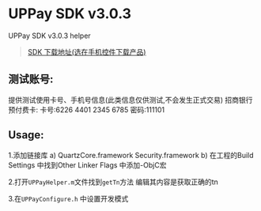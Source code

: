 UPPay SDK v3.0.3
==============
UPPay SDK v3.0.3 helper
>[SDK 下载地址(选在手机控件下载产品)](https://open.unionpay.com/ajweb/help/file)

测试账号:
------
提供测试使用卡号、手机号信息(此类信息仅供测试,不会发生正式交易) 招商银行预付费卡:
卡号:6226 4401 2345 6785
密码:111101

Usage:
------
1.添加链接库 
a)  QuartzCore.framework
    Security.framework
b)  在工程的Build Settings 中找到Other Linker Flags 中添加-ObjC宏

2.打开`UPPayHelper.m`文件找到`getTn`方法
编辑其内容是获取正确的tn

3.在`UPPayConfigure.h` 中设置开发模式
